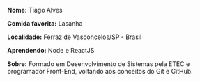**Nome:** Tiago Alves

**Comida favorita:** Lasanha

**Localidade:** Ferraz de Vasconcelos/SP - Brasil

**Aprendendo:** Node e ReactJS

**Sobre:** Formado em Desenvolvimento de Sistemas pela ETEC e programador Front-End, voltando aos conceitos do Git e GitHub. 